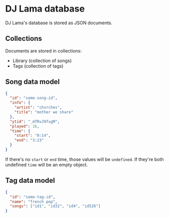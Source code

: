# DJ Lama database
DJ Lama's database is stored as JSON documents.

## Collections
Documents are stored in collections:
* Library (collection of songs)
* Tags (collection of tags)

## Song data model
```json
{
  "id": "some-song-id",
  "info": {
    "artist": "chvrches",
    "title": "mother we share"
  },
  "ytid": "_mTRvJ9fugM",
  "played": 16,
  "time": {
    "start": "0:14",
    "end": "3:23"
  }
}
```

If there's no `start` or `end` time, those values will be `undefined`. If they're both undefined
`time` will be an empty object.

## Tag data model
```json
{
  "id": "some-tag-id",
  "name": "french pop",
  "songs": ["id1", "id32", "id4", "id526"]
}
```
